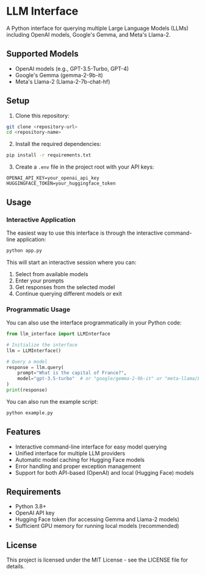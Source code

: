 # LLM Interface

A Python interface for querying multiple Large Language Models (LLMs) including OpenAI models, Google's Gemma, and Meta's Llama-2.

## Supported Models

- OpenAI models (e.g., GPT-3.5-Turbo, GPT-4)
- Google's Gemma (gemma-2-9b-it)
- Meta's Llama-2 (Llama-2-7b-chat-hf)

## Setup

1. Clone this repository:
```bash
git clone <repository-url>
cd <repository-name>
```

2. Install the required dependencies:
```bash
pip install -r requirements.txt
```

3. Create a `.env` file in the project root with your API keys:
```
OPENAI_API_KEY=your_openai_api_key
HUGGINGFACE_TOKEN=your_huggingface_token
```

## Usage

### Interactive Application

The easiest way to use this interface is through the interactive command-line application:

```bash
python app.py
```

This will start an interactive session where you can:
1. Select from available models
2. Enter your prompts
3. Get responses from the selected model
4. Continue querying different models or exit

### Programmatic Usage

You can also use the interface programmatically in your Python code:

```python
from llm_interface import LLMInterface

# Initialize the interface
llm = LLMInterface()

# Query a model
response = llm.query(
    prompt="What is the capital of France?",
    model="gpt-3.5-turbo"  # or "google/gemma-2-9b-it" or "meta-llama/Llama-2-7b-chat-hf"
)
print(response)
```

You can also run the example script:
```bash
python example.py
```

## Features

- Interactive command-line interface for easy model querying
- Unified interface for multiple LLM providers
- Automatic model caching for Hugging Face models
- Error handling and proper exception management
- Support for both API-based (OpenAI) and local (Hugging Face) models

## Requirements

- Python 3.8+
- OpenAI API key
- Hugging Face token (for accessing Gemma and Llama-2 models)
- Sufficient GPU memory for running local models (recommended)

## License

This project is licensed under the MIT License - see the LICENSE file for details.
